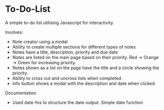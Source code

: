 # To-Do-List

A simple to-do list utilising Javascript for interactivity. 

Involves: 
- Note creator using a modal 
- Ability to create multiple sections for different types of notes
- Notes have a title, description, priority and due date
- Notes are listed on the main page based on their priority. 
  Red -> Orange -> Green for increasing priority. 
- Notes shown as a list on the page have the title and a circle showing the priority. 
- Ability to cross out and uncross lists when completed. 
- Info button shows a modal with the description and date when clicked. 

Documentation 
- Used date-fns to structure the date output. Simple date function
